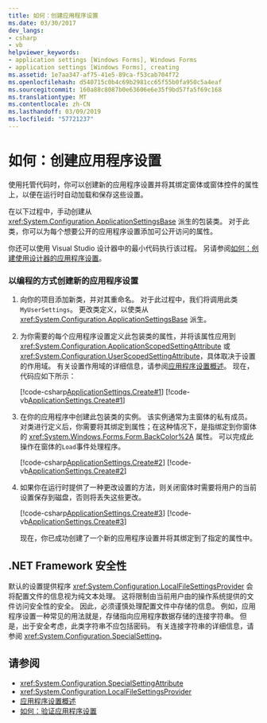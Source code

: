 ```yaml
---
title: 如何：创建应用程序设置
ms.date: 03/30/2017
dev_langs:
- csharp
- vb
helpviewer_keywords:
- application settings [Windows Forms], Windows Forms
- application settings [Windows Forms], creating
ms.assetid: 1e7aa347-af75-41e5-89ca-f53cab704f72
ms.openlocfilehash: d540715c0b4c69b2981cc65f55b0fa950c5a4eaf
ms.sourcegitcommit: 160a88c8087b0e63606e6e35f9bd57fa5f69c168
ms.translationtype: MT
ms.contentlocale: zh-CN
ms.lasthandoff: 03/09/2019
ms.locfileid: "57721237"
---
```

# <a name="how-to-create-application-settings"></a>如何：创建应用程序设置
使用托管代码时，你可以创建新的应用程序设置并将其绑定窗体或窗体控件的属性上，以便在运行时自动加载和保存这些设置。  
  
 在以下过程中，手动创建从 <xref:System.Configuration.ApplicationSettingsBase> 派生的包装类。 对于此类，你可以为每个想要公开的应用程序设置添加可公开访问的属性。  
  
 你还可以使用 Visual Studio 设计器中的最小代码执行该过程。  另请参阅[如何：创建使用设计器的应用程序设置](https://docs.microsoft.com/previous-versions/visualstudio/visual-studio-2010/wabtadw6(v=vs.100))。  
  
### <a name="to-create-new-application-settings-programmatically"></a>以编程的方式创建新的应用程序设置  
  
1.  向你的项目添加新类，并对其重命名。 对于此过程中，我们将调用此类`MyUserSettings`。 更改类定义，以使类从 <xref:System.Configuration.ApplicationSettingsBase> 派生。  
  
2.  为你需要的每个应用程序设置定义此包装类的属性，并将该属性应用到 <xref:System.Configuration.ApplicationScopedSettingAttribute> 或 <xref:System.Configuration.UserScopedSettingAttribute>，具体取决于设置的作用域。 有关设置作用域的详细信息，请参阅[应用程序设置概述](application-settings-overview.md)。 现在，代码应如下所示：  
  
     [!code-csharp[ApplicationSettings.Create#1](~/samples/snippets/csharp/VS_Snippets_Winforms/ApplicationSettings.Create/CS/MyAppSettings.cs#1)]
     [!code-vb[ApplicationSettings.Create#1](~/samples/snippets/visualbasic/VS_Snippets_Winforms/ApplicationSettings.Create/VB/MyAppSettings.vb#1)]  
  
3.  在你的应用程序中创建此包装类的实例。 该实例通常为主窗体的私有成员。 对类进行定义后，你需要将其绑定到属性；在这种情况下，是指绑定到你窗体的 <xref:System.Windows.Forms.Form.BackColor%2A> 属性。 可以完成此操作在窗体的`Load`事件处理程序。  
  
     [!code-csharp[ApplicationSettings.Create#2](~/samples/snippets/csharp/VS_Snippets_Winforms/ApplicationSettings.Create/CS/Form1.cs#2)]
     [!code-vb[ApplicationSettings.Create#2](~/samples/snippets/visualbasic/VS_Snippets_Winforms/ApplicationSettings.Create/VB/Form1.vb#2)]  
  
4.  如果你在运行时提供了一种更改设置的方法，则关闭窗体时需要将用户的当前设置保存到磁盘，否则将丢失这些更改。  
  
     [!code-csharp[ApplicationSettings.Create#3](~/samples/snippets/csharp/VS_Snippets_Winforms/ApplicationSettings.Create/CS/Form1.cs#3)]
     [!code-vb[ApplicationSettings.Create#3](~/samples/snippets/visualbasic/VS_Snippets_Winforms/ApplicationSettings.Create/VB/Form1.vb#3)]  
  
     现在，你已成功创建了一个新的应用程序设置并将其绑定到了指定的属性中。  
  
## <a name="net-framework-security"></a>.NET Framework 安全性  
 默认的设置提供程序 <xref:System.Configuration.LocalFileSettingsProvider> 会将配置文件的信息视为纯文本处理。 这将限制由当前用户由的操作系统提供的文件访问安全性的安全。 因此，必须谨慎处理配置文件中存储的信息。 例如，应用程序设置一种常见的用法就是，存储指向应用程序数据存储的连接字符串。 但是，出于安全考虑，此类字符串不应包括密码。 有关连接字符串的详细信息，请参阅 <xref:System.Configuration.SpecialSetting>。  
  
## <a name="see-also"></a>请参阅
- <xref:System.Configuration.SpecialSettingAttribute>
- <xref:System.Configuration.LocalFileSettingsProvider>
- [应用程序设置概述](application-settings-overview.md)
- [如何：验证应用程序设置](how-to-validate-application-settings.md)
